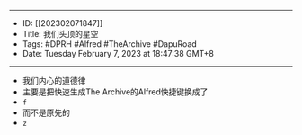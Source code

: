 - --
- ID: [[202302071847]]
- Title:  我们头顶的星空
- Tags: #DPRH #Alfred #TheArchive #DapuRoad
- Date: Tuesday February 7, 2023 at 18:47:38 GMT+8
- --
- 我们内心的道德律
- 主要是把快速生成The Archive的Alfred快捷键换成了
- `f`
- 而不是原先的 
- `z`

